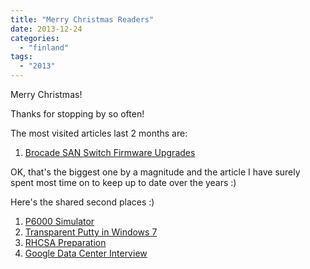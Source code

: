 ```yaml
---
title: "Merry Christmas Readers"
date: 2013-12-24
categories: 
  - "finland"
tags: 
  - "2013"
---
```


Merry Christmas!

Thanks for stopping by so often!

The most visited articles last 2 months are:

1. [Brocade SAN Switch Firmware Upgrades](http://www.guldmyr.com/blog/brocade-san-switch-firmware-upgrades/ "Brocade SAN Switch Firmware Upgrades")

OK, that's the biggest one by a magnitude and the article I have surely spent most time on to keep up to date over the years :)

Here's the shared second places :)

1. [P6000 Simulator](http://www.guldmyr.com/blog/p6000-eva-command-view-simulator/ "P6000 – EVA – Command View Simulator")
2. [Transparent Putty in Windows 7](http://www.guldmyr.com/blog/transparent-putty-in-windows-7/ "Transparent PuTTY in Windows 7")
3. [RHCSA Preparation](http://www.guldmyr.com/blog/rhcsa-preparation/ "Red Hat Certification – RHCSA – Preparation")
4. [Google Data Center Interview](http://www.guldmyr.com/blog/google-interview-data-center-it-technician/ "Google Interview – Data Center IT Technician")
